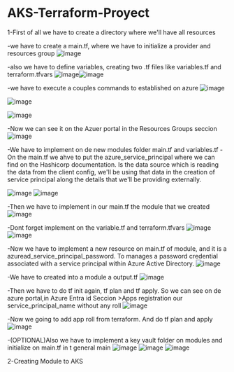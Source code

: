 # AKS-Terraform-Proyect
1-First of all we have to create a directory where we'll have all resources

-we have to create a main.tf, where we have to initialize a provider and resources group
![image](https://github.com/JooeeL98/AKS-Terraform-Proyect/assets/145325906/993cac51-aa95-42c1-a847-49576b6ea6fa)

-also we have to define variables, creating two .tf files like variables.tf and terraform.tfvars
![image](https://github.com/JooeeL98/AKS-Terraform-Proyect/assets/145325906/bbd9c96d-3356-4638-8666-ec18217fd1ad)![image](https://github.com/JooeeL98/AKS-Terraform-Proyect/assets/145325906/c2de97ff-320f-4728-9eb9-c70bf223f125)

-we have to execute a couples commands to established on azure
![image](https://github.com/JooeeL98/AKS-Terraform-Proyect/assets/145325906/ae152bce-26a1-4bfd-b45e-7f2c44df77a9)

![image](https://github.com/JooeeL98/AKS-Terraform-Proyect/assets/145325906/3c0d63eb-d47e-44d0-9140-b08efed00f7f)

![image](https://github.com/JooeeL98/AKS-Terraform-Proyect/assets/145325906/4446ddc2-22c9-44ff-bbe1-a361adc38eed)


-Now we can see it on the Azuer portal in the Resources Groups seccion
![image](https://github.com/JooeeL98/AKS-Terraform-Proyect/assets/145325906/3904ce21-0cd5-4c76-a768-55d44a805713)

-We have to implement on de new modules folder main.tf and variables.tf
-On the main.tf we ahve to put the azure_service_principal where we can find on the Hashicorp documentation. Is the data source which is reading the data from the client config,
  we'll be using that data in the creation of service principal along the details that we'll be providing externally.

![image](https://github.com/JooeeL98/AKS-Terraform-Proyect/assets/145325906/ef036339-c4dd-4361-8f73-af80ca331c99)
![image](https://github.com/JooeeL98/AKS-Terraform-Proyect/assets/145325906/eb9d8187-296d-4c4e-b51b-68bb41b4a603)

-Then we have to implement in our main.tf the module that we created
![image](https://github.com/JooeeL98/AKS-Terraform-Proyect/assets/145325906/80a1595a-155e-430c-aee2-0d73d3805136)

-Dont forget implement on the variable.tf and terraform.tfvars
![image](https://github.com/JooeeL98/AKS-Terraform-Proyect/assets/145325906/5904c389-4185-4247-a0ca-008d959e6c44)
![image](https://github.com/JooeeL98/AKS-Terraform-Proyect/assets/145325906/8ee0c48a-4067-4444-9979-6e90eb72b0ac)

-Now we have to implement a new resource on main.tf of module, and it is a azuread_service_principal_password. To manages a password credential associated with a service principal within Azure Active Directory.
![image](https://github.com/JooeeL98/AKS-Terraform-Proyect/assets/145325906/dd789352-72cd-4974-9308-128213f7e8f5)

-We have to created into a module a output.tf
![image](https://github.com/JooeeL98/AKS-Terraform-Proyect/assets/145325906/b9a0a702-1e16-4ff4-848f-06eb21e7f091)

-Then we have to do tf init again, tf plan and tf apply. So we can see on de azure portal,in Azure Entra id Seccion >Apps registration our service_principal_name without any roll
![image](https://github.com/JooeeL98/AKS-Terraform-Proyect/assets/145325906/8410cbb7-9f63-4be9-81a0-afa6907af44d)

-Now we going to add app roll from terraform. And do tf plan and apply
![image](https://github.com/JooeeL98/AKS-Terraform-Proyect/assets/145325906/e947e31d-23c7-4a30-9011-dfdd871c78bf)

-(OPTIONAL)Also we have to implement a key vault folder on modules and initialize on main.tf in t general main
![image](https://github.com/JooeeL98/AKS-Terraform-Proyect/assets/145325906/872ad3a3-c870-4e5f-bad9-351e98e8471d)
![image](https://github.com/JooeeL98/AKS-Terraform-Proyect/assets/145325906/93aa0dc8-d906-4084-aaf4-1833add50f1f)
![image](https://github.com/JooeeL98/AKS-Terraform-Proyect/assets/145325906/77a43528-ba77-49aa-8377-cc30201971b5)

2-Creating Module to AKS




